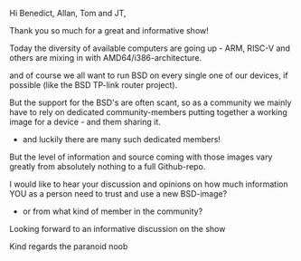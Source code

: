 Hi Benedict, Allan, Tom and JT,

Thank you so much for a great and informative show!

Today the diversity of available computers are going up - ARM, RISC-V and others are mixing in with AMD64/i386-architecture.

and of course we all want to run BSD on every single one of our devices, if possible (like the BSD TP-link router project).

But the support for the BSD's are often scant, so as a community we mainly have to rely on dedicated community-members putting together a working image for a device - and them sharing it.
- and luckily there are many such dedicated members!

But the level of information and source coming with those images vary greatly from absolutely nothing to a full Github-repo.

I would like to hear your discussion and opinions on how much information YOU as a person need to trust and use a new BSD-image?
- or from what kind of member in the community?


Looking forward to an informative discussion on the show 

Kind regards
the paranoid noob